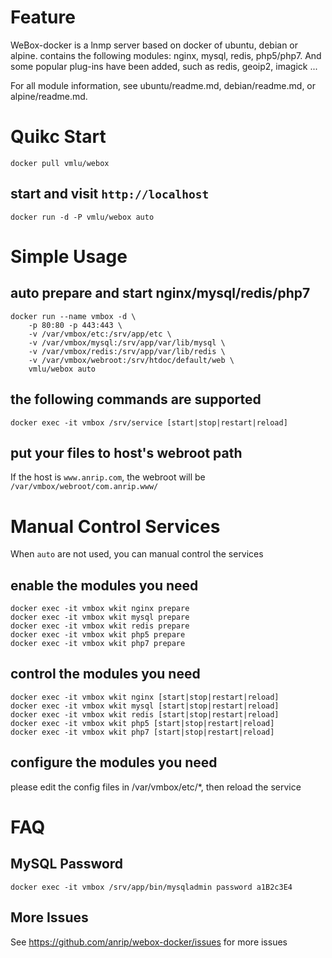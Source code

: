 # Feature

WeBox-docker is a lnmp server based on docker of ubuntu, debian or alpine. contains the following modules: nginx, mysql, redis, php5/php7. And some popular plug-ins have been added, such as redis, geoip2, imagick ...

For all module information, see ubuntu/readme.md, debian/readme.md, or alpine/readme.md.

# Quikc Start

```shell
docker pull vmlu/webox
```

## start and visit `http://localhost`

```shell
docker run -d -P vmlu/webox auto
```

# Simple Usage

## auto prepare and start nginx/mysql/redis/php7

```shell
docker run --name vmbox -d \
    -p 80:80 -p 443:443 \
    -v /var/vmbox/etc:/srv/app/etc \
    -v /var/vmbox/mysql:/srv/app/var/lib/mysql \
    -v /var/vmbox/redis:/srv/app/var/lib/redis \
    -v /var/vmbox/webroot:/srv/htdoc/default/web \
    vmlu/webox auto
```

## the following commands are supported

```shell
docker exec -it vmbox /srv/service [start|stop|restart|reload]
```

## put your files to host's webroot path

If the host is `www.anrip.com`, the webroot will be `/var/vmbox/webroot/com.anrip.www/`

# Manual Control Services

When `auto` are not used, you can manual control the services

## enable the modules you need

```shell
docker exec -it vmbox wkit nginx prepare
docker exec -it vmbox wkit mysql prepare
docker exec -it vmbox wkit redis prepare
docker exec -it vmbox wkit php5 prepare
docker exec -it vmbox wkit php7 prepare
```

## control the modules you need

```shell
docker exec -it vmbox wkit nginx [start|stop|restart|reload]
docker exec -it vmbox wkit mysql [start|stop|restart|reload]
docker exec -it vmbox wkit redis [start|stop|restart|reload]
docker exec -it vmbox wkit php5 [start|stop|restart|reload]
docker exec -it vmbox wkit php7 [start|stop|restart|reload]
```

## configure the modules you need

please edit the config files in /var/vmbox/etc/\*, then reload the service

# FAQ

## MySQL Password

```shell
docker exec -it vmbox /srv/app/bin/mysqladmin password a1B2c3E4
```

## More Issues

See https://github.com/anrip/webox-docker/issues for more issues
